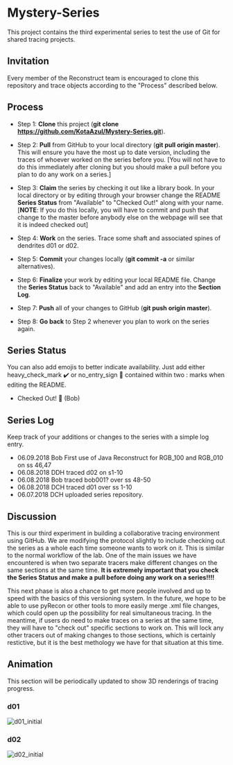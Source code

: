 # Mystery-Series
This project contains the third experimental series to test the use of Git for shared tracing projects.

## Invitation
Every member of the Reconstruct team is encouraged to clone this repository and trace objects according to the "Process" described below.

## Process

* Step 1: **Clone** this project (**git clone https://github.com/KotaAzul/Mystery-Series.git**).

* Step 2: **Pull** from GitHub to your local directory (**git pull origin master**). This will ensure you have the most up to date version, including the traces of whoever worked on the series before you. [You will not have to do this immediately after cloning but you should make a pull before you plan to do any work on a series.]

* Step 3: **Claim** the series by checking it out like a library book. In your local directory or by editing through your browser change the README **Series Status** from "Available" to "Checked Out!" along with your name. [**NOTE**: If you do this locally, you will have to commit and push that change to the master before anybody else on the webpage will see that it is indeed checked out]

* Step 4: **Work** on the series. Trace some shaft and associated spines of dendrites d01 or d02.

* Step 5: **Commit** your changes locally (**git commit -a** or similar alternatives). 

* Step 6: **Finalize** your work by editing your local README file. Change the **Series Status** back to "Available" and add an entry into the **Section Log**.

* Step 7: **Push** all of your changes to GitHub (**git push origin master**).

* Step 8: **Go back** to Step 2 whenever you plan to work on the series again.

## Series Status
You can also add emojis to better indicate availability. Just add either heavy_check_mark :heavy_check_mark: or no_entry_sign :no_entry_sign: contained within two : marks when editing the README.  

* Checked Out! :no_entry_sign: (Bob)

## Series Log
Keep track of your additions or changes to the series with a simple log entry.

* 06.09.2018 Bob First use of Java Reconstruct for RGB_100 and RGB_010 on ss 46,47
* 06.08.2018 DDH traced d02 on s1-10
* 06.08.2018 Bob traced bob001? over ss 48-50
* 06.08.2018 DCH traced d01 over ss 1-10
* 06.07.2018 DCH uploaded series repository.

## Discussion

This is our third experiment in building a collaborative tracing environment using GitHub. We are modifying the protocol slightly to include checking out the series as a whole each time someone wants to work on it. This is similar to the normal workflow of the lab. One of the main issues we have encountered is when two separate tracers make different changes on the same sections at the same time. **It is extremely important that you check the Series Status and make a pull before doing any work on a series!!!!** 

This next phase is also a chance to get more people involved and up to speed with the basics of this versioning system. In the future, we hope to be able to use pyRecon or other tools to more easily merge .xml file changes, which could open up the possibility for real simultaneous tracing. In the meantime, if users do need to make traces on a series at the same time, they will have to "check out" specific sections to work on. This will lock any other tracers out of making changes to those sections, which is certainly restictive, but it is the best methology we have for that situation at this time. 


## Animation
This section will be periodically updated to show 3D renderings of tracing progress.

### d01
![d01_initial](animations/d01_initial.gif?raw=true "d01_initial")

### d02
![d02_initial](animations/d02_initial.gif?raw=true "d02_initial")
